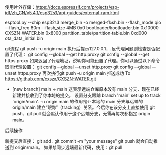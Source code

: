 使用片外存储：https://docs.espressif.com/projects/esp-idf/zh_CN/v5.4.1/esp32s3/api-guides/external-ram.html
<!-- 打包为全flash-bin固件 -->
esptool.py --chip esp32s3 merge_bin -o merged-flash.bin --flash_mode qio --flash_freq 80m --flash_size 4MB 0x0 bootloader/bootloader.bin 0x10000 CXSZN-WATER.bin 0x8000 partition_table/partition-table.bin 0xd000 ota_data_initial.bin

git流程
git push -u origin main
执行后提示127.0.0.1.....反代理问题则检查是否配置了代理：
git config --global --get http.proxy
git config --global --get https.proxy
如果返回了代理地址，说明你可能设置了代理。你可以通过以下命令取消代理设置：
git config --global --unset http.proxy
git config --global --unset https.proxy
再次执行git push -u origin main
推送成功
To https://github.com/cxszn/CXSZN-WATER.git
 * [new branch]      main -> main
这表示远端仓库原本没有 main 分支，现在已经新建并接收到了你本地的提交。
设置分支跟踪
branch 'main' set up to track 'origin/main'.
-u origin main 的作用是让本地的 main 分支与远端的 origin/main 建立“跟踪”（tracking）关系。今后你在该分支上直接使用 git push、git pull 就会默认作用于这个远端分支，无需再每次都指定 origin main。

后续操作

新提交后直接：
git add .
git commit -m "your message"
git push
就会自动推送到 origin/main。
如果想同步远端最新代码，使用：git pull


